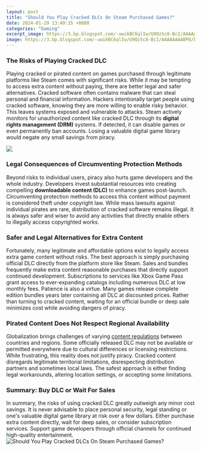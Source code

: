 ```yaml
---
layout: post
title: "Should You Play Cracked DLCs On Steam Purchased Games?"
date: 2024-01-29 13:49:15 +0000
categories: "Gaming"
excerpt_image: https://3.bp.blogspot.com/-uwikBC6qlIw/U9Oz5c8-BcI/AAAAAAAABP8/b1gHev6T6vQ/s1600/Steam%2BCracked%2Ball%2Bgames.png
image: https://3.bp.blogspot.com/-uwikBC6qlIw/U9Oz5c8-BcI/AAAAAAAABP8/b1gHev6T6vQ/s1600/Steam%2BCracked%2Ball%2Bgames.png
---
```


### The Risks of Playing Cracked DLC
Playing cracked or pirated content on games purchased through legitimate platforms like Steam comes with significant risks. While it may be tempting to access extra content without paying, there are better legal and safer alternatives.
Cracked software often contains malware that can steal personal and financial information. Hackers intentionally target people using cracked software, knowing they are more willing to enable risky behavior. This leaves systems exposed and vulnerable to attacks. 
Steam actively monitors for unauthorized content like cracked DLC through its **digital rights management (DRM)** systems. If detected, it can disable games or even permanently ban accounts. Losing a valuable digital game library would negate any small savings from piracy.

![](https://qph.cf2.quoracdn.net/main-qimg-4e0977ca80278ff06b4e9d05ec8e5d01-pjlq)
### Legal Consequences of Circumventing Protection Methods
Beyond risks to individual users, piracy also hurts game developers and the whole industry. Developers invest substantial resources into creating compelling **downloadable content (DLC)** to enhance games post-launch. 
Circumventing protection methods to access this content without payment is considered theft under copyright law. While mass lawsuits against individual pirates are rare, distribution of cracked software remains illegal. It is always safer and wiser to avoid any activities that directly enable others to illegally access copyrighted works.
### Safer and Legal Alternatives for Extra Content 
Fortunately, many legitimate and affordable options exist to legally access extra game content without risks. The best approach is simply purchasing official DLC directly from the platform store like Steam. 
Sales and bundles frequently make extra content reasonable purchases that directly support continued development. Subscriptions to services like Xbox Game Pass grant access to ever-expanding catalogs including numerous DLC at low monthly fees.
Patience is also a virtue. Many games release complete edition bundles years later containing all DLC at discounted prices. Rather than turning to cracked content, waiting for an official bundle or deep sale minimizes cost while avoiding dangers of piracy.
### Pirated Content Does Not Respect Regional Availability
Globalization brings challenges of varying [content regulations](https://store.fi.io.vn/call-your-mom-mothers-gift-i-love-my-mother-your-mom-is-calling-2986) between countries and regions. Some officially released DLC may not be available or permitted everywhere due to cultural differences or licensing restrictions. 
While frustrating, this reality does not justify piracy. Cracked content disregards legitimate territorial limitations, disrespecting distribution partners and sometimes local laws. The safest approach is either finding legal workarounds, altering location settings, or accepting some limitations.
### Summary: Buy DLC or Wait For Sales 
In summary, the risks of using cracked DLC greatly outweigh any minor cost savings. It is never advisable to place personal security, legal standing or one's valuable digital game library at risk over a few dollars. Either purchase extra content directly, wait for deep sales, or consider subscription services. Support game developers through official channels for continued high-quality entertainment.
![Should You Play Cracked DLCs On Steam Purchased Games?](https://3.bp.blogspot.com/-uwikBC6qlIw/U9Oz5c8-BcI/AAAAAAAABP8/b1gHev6T6vQ/s1600/Steam%2BCracked%2Ball%2Bgames.png)